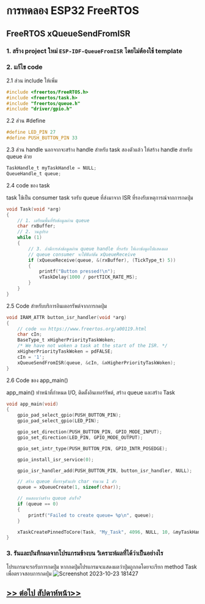 # การทดลอง ESP32 FreeRTOS 
##  FreeRTOS xQueueSendFromISR


### 1. สร้าง project ใหม่ `ESP-IDF-QueueFromISR` โดยไม่ต้องใช้ template

### 2. แก้ไข code

2.1 ส่วน include ให้เพิ่ม

```c
#include <freertos/FreeRTOS.h>
#include <freertos/task.h>
#include "freertos/queue.h"
#include "driver/gpio.h"
```

2.2 ส่วน #define 

```c
#define LED_PIN 27
#define PUSH_BUTTON_PIN 33
```

2.3 ส่วน handle นอกจากจะสร้าง handle สำหรับ task สองตัวแล้ว ให้สร้าง handle สำหรับ queue ด้วย

```c
TaskHandle_t myTaskHandle = NULL;
QueueHandle_t queue;
```

2.4  code ของ task 

task  ใช้เป็น consumer task  รอรับ queue ที่ส่งมาจาก ISR ที่รองรับเหตุการณ์จากการกดปุ่ม

```c
void Task(void *arg)
{
	// 1. เตรียมพื้นที่รับข้อมูลผ่าน queue
	char rxBuffer;
	// 2. วนลูปรอ
	while (1)
	{
		// 3. ถ้ามีการส่งข้อมูลผ่าน queue handle ที่รอรับ ให้เอาข้อมูลไปแสดงผล
		// queue consumer จะใช้ฟังก์ชัน xQueueReceive
		if (xQueueReceive(queue, &(rxBuffer), (TickType_t) 5))
		{
			printf("Button pressed!\n");
			vTaskDelay(1000 / portTICK_RATE_MS);
		}
	}
}
```

2.5 Code สำหรับบริการอินเตอรรัพต์จากการกดปุ่ม

```c
void IRAM_ATTR button_isr_handler(void *arg)
{
	// code จาก https://www.freertos.org/a00119.html
	char cIn;
	BaseType_t xHigherPriorityTaskWoken;
	/* We have not woken a task at the start of the ISR. */
	xHigherPriorityTaskWoken = pdFALSE;
	cIn = '1';
	xQueueSendFromISR(queue, &cIn, &xHigherPriorityTaskWoken);
}
```

2.6 Code ของ app_main()

app_main() ทำหน้าที่กำหนด I/O, ติดตั้งอินเทอร์รัพต์, สร้าง queue และสร้าง Task


```c
void app_main(void)
{
	gpio_pad_select_gpio(PUSH_BUTTON_PIN);
	gpio_pad_select_gpio(LED_PIN);

	gpio_set_direction(PUSH_BUTTON_PIN, GPIO_MODE_INPUT);
	gpio_set_direction(LED_PIN, GPIO_MODE_OUTPUT);

	gpio_set_intr_type(PUSH_BUTTON_PIN, GPIO_INTR_POSEDGE);

	gpio_install_isr_service(0);

	gpio_isr_handler_add(PUSH_BUTTON_PIN, button_isr_handler, NULL);

	// สร้าง queue ที่บรรจุตัวแปร char จำนวน 1 ตัว
	queue = xQueueCreate(1, sizeof(char));

	// ทดสอบว่าสร้าง queue สำเร็จ?
	if (queue == 0)
	{
		printf("Failed to create queue= %p\n", queue);
	}

	xTaskCreatePinnedToCore(Task, "My_Task", 4096, NULL, 10, &myTaskHandle, 1);
}

```

### 3. รันและบันทึกผลจากโปรแกรมข้างบน วิเคราะห์ผลที่ได้ว่าเป็นอย่างไร
โปรแกรมจะรอรับการกดปุ่ม หากกดปุ่มโปรแกรมจะแสดงผลว่าปุ่มถูกกดโดยจะเรียก method Task เพื่อตรวจสอบการกดปุ่ม
![Screenshot 2023-10-23 181427](https://github.com/Fixckpx/ESP32-FreeRTOS-Intro/assets/115066186/d56d11cf-7c43-48a6-9af9-5328b23a09f1)




## [>> ต่อไป สัปดาห์หน้า>>](README.md) 
